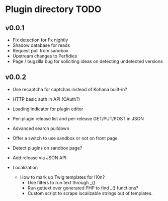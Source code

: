 # Plugin directory TODO

## v0.0.1

* Fix detection for Fx nightly
* Shadow database for reads
* Request pull from sandbox
* Upstream changes to Perfidies
* Page / bugzilla bug for soliciting ideas on detecting undetected versions

## v0.0.2

* Use recaptcha for captchas instead of Kohana built-in?
* HTTP basic auth in API (OAuth?)
* Loading indicator for plugin editor
* Per-plugin release list and per-release GET/PUT/POST in JSON
* Advanced search pulldown
* Offer a switch to use sandbox or not on front page
* Detect plugins on sandbox page?
* Add release via JSON API

* Localization
    * How to mark up Twig templates for l10n?
        * Use filters to run text through _()
        * Run gettext over generated PHP to find _() functions?
        * Custom script to scrape localizable strings out of templates.

